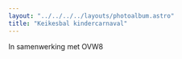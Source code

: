 ```yaml
---
layout: "../../../../layouts/photoalbum.astro"
title: "Keikesbal kindercarnaval"
---
```


In samenwerking met OVW8
